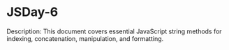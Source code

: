 # JSDay-6

Description:
This document covers essential JavaScript string methods for indexing, concatenation, manipulation, and formatting.
